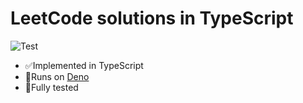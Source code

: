# LeetCode solutions in TypeScript
![Test](https://github.com/kentaro84207/leetcode-ts/workflows/test/badge.svg)

- ✅Implemented in TypeScript
- 🦕Runs on [Deno](https://deno.land)
- 💯Fully tested
